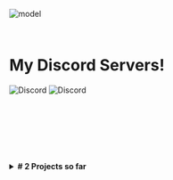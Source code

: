 ![model](https://github.com/Otf5shotzz/Otf5shotzz/assets/125575168/4ee6e237-9206-441d-94ec-9860f49c93c1)

```                                                                                              ```

# My Discord Servers!

<img alt="Discord" src="https://img.shields.io/discord/1097241650851479602?style=flat-square&label=Glowing%20Mc&labelColor=%23f6a0d3&color=%23f9c1e2">  <img alt="Discord" src="https://img.shields.io/discord/922867041029984316?style=flat-square&label=Azelea&labelColor=%23f6a0d3&color=%23f9c1e2">

```                                                                                              ```
# 


```                                                                                              ```
#
<details>
<summary><b># 2 Projects so far</b></summary>


<table>
    <thead>
      <tr><th colspan=2>Projects</th></tr>
    </thead>
    <tbody>
      <tr>
        <td align="right"><b>Glowing Mc</b> 🍒</td>
        <td>🪵 <b> Azelea</b></td>
      </tr>
      </tr>
    </tbody>
  </table>


```                                                                                              ```
# 

<img src="https://github-profile-trophy.vercel.app/?username=khalby786&theme=nord&no-frame=true&margin-w=10&column=7" />
